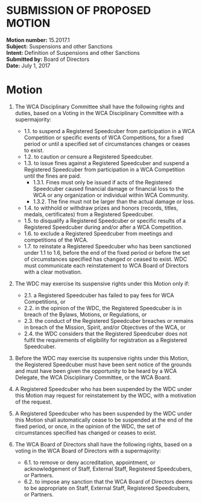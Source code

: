 # SUBMISSION OF PROPOSED MOTION

**Motion number:** 15.2017.1  
**Subject:** Suspensions and other Sanctions  
**Intent:** Definition of Suspensions and other Sanctions  
**Submitted by:** Board of Directors  
**Date:** July 1, 2017  

# Motion

1. The WCA Disciplinary Committee shall have the following rights and duties, based on a Voting in the WCA Disciplinary Committee with a supermajority:
   - 1.1. to suspend a Registered Speedcuber from participation in a WCA Competition or specific events of WCA Competitions, for a fixed period or until a specified set of circumstances changes or ceases to exist.
   - 1.2. to caution or censure a Registered Speedcuber.
   - 1.3. to issue fines against a Registered Speedcuber and suspend a Registered Speedcuber from participation in a WCA Competition until the fines are paid.
      - 1.3.1. Fines must only be issued if acts of the Registered Speedcuber caused financial damage or financial loss to the WCA or any organization or individual within WCA Community.
      - 1.3.2. The fine must not be larger than the actual damage or loss.
   - 1.4. to withhold or withdraw prizes and honors (records, titles, medals, certificates) from a Registered Speedcuber.
   - 1.5. to disqualify a Registered Speedcuber or specific results of a Registered Speedcuber during and/or after a WCA Competition.
   - 1.6. to exclude a Registered Speedcuber from meetings and competitions of the WCA.
   - 1.7. to reinstate a Registered Speedcuber who has been sanctioned under 1.1 to 1.6, before the end of the fixed period or before the set of circumstances specified has changed or ceased to exist. WDC must communicate each reinstatement to WCA Board of Directors with a clear motivation.

2. The WDC may exercise its suspensive rights under this Motion only if:
   - 2.1. a Registered Speedcuber has failed to pay fees for WCA Competitions, or
   - 2.2. in the opinion of the WDC, the Registered Speedcuber is in breach of the Bylaws, Motions, or Regulations, or
   - 2.3. the conduct of the Registered Speedcuber breaches or remains in breach of the Mission, Spirit, and/or Objectives of the WCA, or
   - 2.4. the WDC considers that the Registered Speedcuber does not fulfil the requirements of eligibility for registration as a Registered Speedcuber.

3. Before the WDC may exercise its suspensive rights under this Motion, the Registered Speedcuber must have been sent notice of the grounds and must have been given the opportunity to be heard by a WCA Delegate, the WCA Disciplinary Committee, or the WCA Board.

4. A Registered Speedcuber who has been suspended by the WDC under this Motion may request for reinstatement by the WDC, with a motivation of the request.

5. A Registered Speedcuber who has been suspended by the WDC under this Motion shall automatically cease to be suspended at the end of the fixed period, or once, in the opinion of the WDC, the set of circumstances specified has changed or ceases to exist.

6. The WCA Board of Directors shall have the following rights, based on a voting in the WCA Board of Directors with a supermajority:
   - 6.1. to remove or deny accreditation, appointment, or acknowledgement of Staff, External Staff, Registered Speedcubers, or Partners.
   - 6.2. to impose any sanction that the WCA Board of Directors deems to be appropriate on Staff, External Staff, Registered Speedcubers, or Partners.
